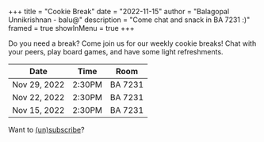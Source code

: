 +++
title = "Cookie Break"
date = "2022-11-15"
author = "Balagopal Unnikrishnan - balu@"
description = "Come chat and snack in BA 7231 :)"
framed = true
showInMenu = true
+++

Do you need a break? Come join us for our weekly cookie breaks! Chat with your peers, play board games, and have some light refreshments.

| Date         | Time   | Room    |
| ------------ | ------ | ------- |
| Nov 29, 2022 | 2:30PM | BA 7231 |
| Nov 22, 2022 | 2:30PM | BA 7231 |
| Nov 15, 2022 | 2:30PM | BA 7231 |

Want to [(un)subscribe](https://forms.gle/F63nkemknYEFb8MD7)?
